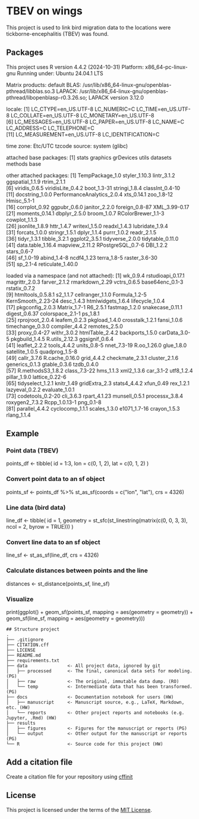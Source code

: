 # TBEV on wings 

This project is used to link bird migration data to the locations were tickborne-encephalitis (TBEV) was found. 

## Packages

This project uses R version 4.4.2 (2024-10-31)
Platform: x86_64-pc-linux-gnu
Running under: Ubuntu 24.04.1 LTS

Matrix products: default
BLAS:   /usr/lib/x86_64-linux-gnu/openblas-pthread/libblas.so.3 
LAPACK: /usr/lib/x86_64-linux-gnu/openblas-pthread/libopenblasp-r0.3.26.so;  LAPACK version 3.12.0

locale:
 [1] LC_CTYPE=en_US.UTF-8       LC_NUMERIC=C               LC_TIME=en_US.UTF-8        LC_COLLATE=en_US.UTF-8     LC_MONETARY=en_US.UTF-8   
 [6] LC_MESSAGES=en_US.UTF-8    LC_PAPER=en_US.UTF-8       LC_NAME=C                  LC_ADDRESS=C               LC_TELEPHONE=C            
[11] LC_MEASUREMENT=en_US.UTF-8 LC_IDENTIFICATION=C       

time zone: Etc/UTC
tzcode source: system (glibc)

attached base packages:
[1] stats     graphics  grDevices utils     datasets  methods   base     

other attached packages:
 [1] TempPackage_1.0            styler_1.10.3              lintr_3.1.2                ggspatial_1.1.9            rtrim_2.1.1               
 [6] viridis_0.6.5              viridisLite_0.4.2          boot_1.3-31                stringi_1.8.4              classInt_0.4-10           
[11] docstring_1.0.0            PerformanceAnalytics_2.0.4 xts_0.14.1                 zoo_1.8-12                 Hmisc_5.1-1               
[16] corrplot_0.92              ggpubr_0.6.0               janitor_2.2.0              foreign_0.8-87             XML_3.99-0.17             
[21] moments_0.14.1             dbplyr_2.5.0               broom_1.0.7                RColorBrewer_1.1-3         cowplot_1.1.3             
[26] jsonlite_1.8.9             httr_1.4.7                 writexl_1.5.0              readxl_1.4.3               lubridate_1.9.4           
[31] forcats_1.0.0              stringr_1.5.1              dplyr_1.1.4                purrr_1.0.2                readr_2.1.5               
[36] tidyr_1.3.1                tibble_3.2.1               ggplot2_3.5.1              tidyverse_2.0.0            tidytable_0.11.0          
[41] data.table_1.16.4          mapview_2.11.2             RPostgreSQL_0.7-6          DBI_1.2.2                  stars_0.6-7               
[46] sf_1.0-19                  abind_1.4-8                ncdf4_1.23                 terra_1.8-5                raster_3.6-30             
[51] sp_2.1-4                   reticulate_1.40.0         

loaded via a namespace (and not attached):
 [1] wk_0.9.4           rstudioapi_0.17.1  magrittr_2.0.3     farver_2.1.2       rmarkdown_2.29     vctrs_0.6.5        base64enc_0.1-3    rstatix_0.7.2     
 [9] htmltools_0.5.8.1  s2_1.1.7           cellranger_1.1.0   Formula_1.2-5      KernSmooth_2.23-24 desc_1.4.3         htmlwidgets_1.6.4  lifecycle_1.0.4   
[17] pkgconfig_2.0.3    Matrix_1.7-1       R6_2.5.1           fastmap_1.2.0      snakecase_0.11.1   digest_0.6.37      colorspace_2.1-1   ps_1.8.1          
[25] rprojroot_2.0.4    leafem_0.2.3       pkgload_1.4.0      crosstalk_1.2.1    fansi_1.0.6        timechange_0.3.0   compiler_4.4.2     remotes_2.5.0     
[33] proxy_0.4-27       withr_3.0.2        htmlTable_2.4.2    backports_1.5.0    carData_3.0-5      pkgbuild_1.4.5     R.utils_2.12.3     ggsignif_0.6.4    
[41] leaflet_2.2.2      tools_4.4.2        units_0.8-5        nnet_7.3-19        R.oo_1.26.0        glue_1.8.0         satellite_1.0.5    quadprog_1.5-8    
[49] callr_3.7.6        R.cache_0.16.0     grid_4.4.2         checkmate_2.3.1    cluster_2.1.6      generics_0.1.3     gtable_0.3.6       tzdb_0.4.0        
[57] R.methodsS3_1.8.2  class_7.3-22       hms_1.1.3          xml2_1.3.6         car_3.1-2          utf8_1.2.4         pillar_1.9.0       lattice_0.22-6    
[65] tidyselect_1.2.1   knitr_1.49         gridExtra_2.3      stats4_4.4.2       xfun_0.49          rex_1.2.1          lazyeval_0.2.2     evaluate_1.0.1    
[73] codetools_0.2-20   cli_3.6.3          rpart_4.1.23       munsell_0.5.1      processx_3.8.4     roxygen2_7.3.2     Rcpp_1.0.13-1      png_0.1-8         
[81] parallel_4.4.2     cyclocomp_1.1.1    scales_1.3.0       e1071_1.7-16       crayon_1.5.3       rlang_1.1.4     

## Example

### Point data (TBEV)
points_df <- tibble(
  id = 1:3,
  lon = c(0, 1, 2),
  lat = c(0, 1, 2)
)

### Convert point data to an sf object
points_sf <- points_df %>%
  st_as_sf(coords = c("lon", "lat"), crs = 4326)

### Line data (bird data)
line_df <- tibble(
  id = 1,
  geometry = st_sfc(st_linestring(matrix(c(0, 0, 3, 3), ncol = 2, byrow = TRUE)))
)

### Convert line data to an sf object
line_sf <- st_as_sf(line_df, crs = 4326)

### Calculate distances between points and the line
distances <- st_distance(points_sf, line_sf)

### Visualize 
print(ggplot() + 
  geom_sf(points_sf, mapping = aes(geometry = geometry)) + 
  geom_sf(line_sf, mapping = aes(geometry = geometry)))

```
## Structure project
.
├── .gitignore
├── CITATION.cff
├── LICENSE
├── README.md
├── requirements.txt
├── data               <- All project data, ignored by git
│   ├── processed      <- The final, canonical data sets for modeling. (PG)
│   ├── raw            <- The original, immutable data dump. (RO)
│   └── temp           <- Intermediate data that has been transformed. (PG)
├── docs               <- Documentation notebook for users (HW)
│   ├── manuscript     <- Manuscript source, e.g., LaTeX, Markdown, etc. (HW)
│   └── reports        <- Other project reports and notebooks (e.g. Jupyter, .Rmd) (HW)
├── results
│   ├── figures        <- Figures for the manuscript or reports (PG)
│   └── output         <- Other output for the manuscript or reports (PG)
└── R                  <- Source code for this project (HW)

```

## Add a citation file
Create a citation file for your repository using [cffinit](https://citation-file-format.github.io/cff-initializer-javascript/#/)

## License

This project is licensed under the terms of the [MIT License](/LICENSE).
